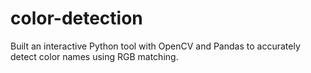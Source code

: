 # color-detection
Built an interactive Python tool with OpenCV and Pandas to accurately detect color names using RGB matching.
